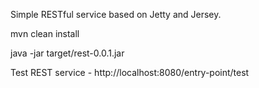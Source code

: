 Simple RESTful service based on Jetty and Jersey.
 

mvn clean install

java -jar target/rest-0.0.1.jar

Test REST service - http://localhost:8080/entry-point/test 

